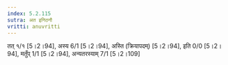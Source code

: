 ```yaml
---
index: 5.2.115
sutra: अत इनिठनौ
vritti: anuvritti
---
```


 तत् १/१ [5।2।94], अस्य 6/1 [5।2।94],  अस्ति (क्रियापदम्) [5।2।94], इति 0/0 [5।2।94], मतुँप् 1/1 [5।2।94],  अन्यतरस्याम् 7/1 [5।2।109]
